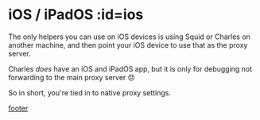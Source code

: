 # <i class="i-ios"></i> iOS / iPadOS :id=ios

The only helpers you can use on iOS devices is using Squid or Charles on another machine, and then point your iOS device to use that as the proxy server.

Charles _does_ have an iOS and iPadOS app, but it is only for debugging not forwarding to the main proxy server :disappointed:

So in short, you're tied in to native proxy settings.

[footer](../site/footer.md ':include')
